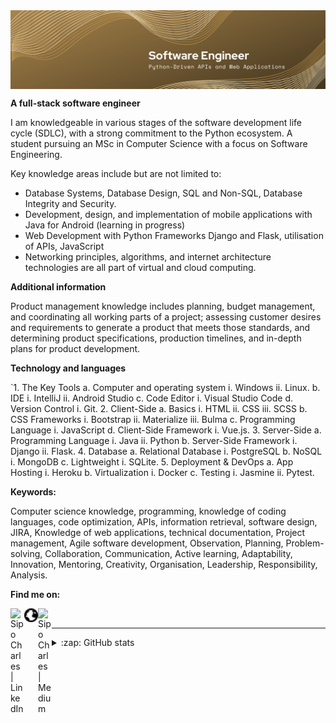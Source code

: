 <img align = "center" src = "img/Sandybrown-Abstract-Technology-LinkedIn Banner.png">

**A full-stack software engineer**

I am knowledgeable in various stages of the software development life cycle (SDLC), with a strong commitment to the Python ecosystem. A student pursuing an MSc in Computer Science with a focus on Software Engineering.

Key knowledge areas include but are not limited to:

- Database Systems, Database Design, SQL and Non-SQL, Database Integrity and Security.
- Development, design, and implementation of mobile applications with Java for Android (learning in progress)
- Web Development with Python Frameworks Django and Flask, utilisation of APIs, JavaScript
- Networking principles, algorithms, and internet architecture technologies are all part of virtual and cloud computing.



**Additional information**

Product management knowledge includes planning, budget management, and coordinating all working parts of a project; assessing customer desires and requirements to generate a product that meets those standards, and determining product specifications, production timelines, and in-depth plans for product development.

**Technology and languages**

`1. The Key Tools a. Computer and operating system i. Windows ii. Linux. b. IDE i. IntelliJ ii. Android Studio c. Code Editor i. Visual Studio Code d. Version Control i. Git. 2. Client-Side a. Basics i. HTML ii. CSS iii. SCSS b. CSS Frameworks i. Bootstrap ii. Materialize iii. Bulma c. Programming Language i. JavaScript d. Client-Side Framework i. Vue.js. 3. Server-Side a. Programming Language i. Java ii. Python b. Server-Side Framework i. Django ii. Flask. 4. Database a. Relational Database i. PostgreSQL b. NoSQL i. MongoDB c. Lightweight i. SQLite. 5. Deployment & DevOps a. App Hosting i. Heroku b. Virtualization i. Docker c. Testing i. Jasmine ii. Pytest.

<!-- 1. The Key Tools
   1. Computer and operating system
      1. Windows
      1. Linux.
   1. IDE
      1. IntelliJ
      1. Android Studio
   1. Code Editor
      1. Visual Studio Code
   1. Version Control
      1. Git.
1. Client-Side
   1. Basics
      1. HTML
      1. CSS
      1. SCSS
   1. CSS Frameworks
      1. Bootstrap
      1. Materialize
      1. Bulma
   1. Programming Language
      1. JavaScript
   1. Client-Side Framework
      1. Vue.js.
1. Server-Side
   1. Programming Language
      1. Java
      1. Python
   1. Server-Side Framework
      1. Django
      1. Flask.
1. Database
   1. Relational Database
      1. PostgreSQL
   1. NoSQL
      1. MongoDB
   1. Lightweight
      1. SQLite.
1. Deployment & DevOps
   1. App Hosting
      1. Heroku
   1. Virtualization
      1. Docker
   1. Testing
      1. Jasmine
      1. Pytest. -->



**Keywords:**

Computer science knowledge, programming, knowledge of coding languages, code optimization, APIs, information retrieval, software design, JIRA, Knowledge of web applications, technical documentation, Project management, Agile software development, Observation, Planning, Problem-solving, Collaboration, Communication, Active learning, Adaptability, Innovation, Mentoring, Creativity, Organisation, Leadership, Responsibility, Analysis.



**Find me on:**

[<img align="left" alt="Sipo Charles | LinkedIn" width="22px" src="https://cdn.jsdelivr.net/npm/simple-icons@v3/icons/linkedin.svg" />][linkedin]
[<img align="left" alt="sipo.io" width="22px" src="https://raw.githubusercontent.com/iconic/open-iconic/master/svg/globe.svg" />][website]
[<img align="left" alt="Sipo Charles | Medium" width="22px" src="https://cdn.jsdelivr.net/npm/simple-icons@v3/icons/medium.svg" />][medium]
<br />

---

<details>
    <summary>:zap: GitHub stats</summary>
    <img align="left" alt="sipostudent's Github Stats" src="https://github-readme-stats.vercel.app/api?username=sipostudent&count_private=true&hide=issues,contribs&show_icons=true&hide_border=true" />
</details>

[website]: https://www.sipo.io/
[medium]: https://medium.com/@sipocharles18
[linkedin]: https://www.linkedin.com/in/sipo-cyrus-charles/
